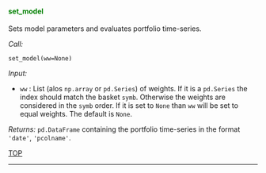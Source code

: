 
<a name="set_model">

#### <span style="color:green">set_model</span>

Sets model parameters and evaluates portfolio time-series.


*Call:*

```
set_model(ww=None)
```

*Input:*

* `ww` :
List (alos `np.array` or `pd.Series`) of weights. If it is a `pd.Series`
the index should match the basket `symb`.
Otherwise the weights are considered in the  `symb`
order. If it is set to `None` than `ww` will be set to equal weights.
The default is `None`.

*Returns:* `pd.DataFrame` containing the portfolio time-series in the format
`'date'`, `'pcolname'`.

[TOP](#TOP)

---
